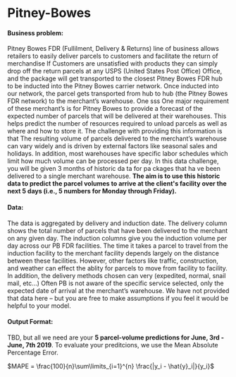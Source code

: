 # Pitney-Bowes

#### Business problem:
Pitney Bowes FDR (Fullilment, Delivery & Returns) line of business allows retailers to easily deliver parcels to customers and  facilitate the return of merchandise If Customers are unsatisfied with products they can simply drop off the return parcels at any USPS (United States Post Office) Office, and the package will get transported to the closest Pitney Bowes FDR hub to be inducted into the Pitney Bowes carrier network. 
Once inducted into our network, the parcel gets transported from hub to hub (the Pitney Bowes FDR network) to the merchant’s warehouse.  One sss
One major requirement of these merchant’s is for Pitney Bowes to provide a forecast of the expected number of parcels that will be delivered at their warehouses. This helps predict the number of resources required to unload parcels as well as where and how to store it. 
The challenge with providing this information is that The resulting volume of parcels delivered to the  merchant’s warehouse can vary widely and is driven by external factors like seasonal sales and holidays. In addition, most warehouses have specific labor schedules which limit how much volume can be processed per day. 
In this data challenge, you will be given 3 months of historic da ta for pa ckages that ha ve been delivered to a single  merchant warehouse. 
<b>The aim is to use this historic data to predict the parcel volumes to arrive at the client's facility over the next 5 days (i.e., 5 numbers for Monday through Friday).</b>

#### Data:

The data is aggregated by delivery and induction date. The delivery column shows the total number of parcels that have been delivered to the merchant on any given day. The induction columns give you the induction volume per day across our PB FDR facilities. The time it takes a parcel to travel from the induction facility to the  merchant facility depends largely on the distance between these facilities. However, other factors like traffic, construction, and weather can effect the ablity for parcels to move from facility to facility.  In addition, the delivery methods chosen can very (expedited, normal, snail mail, etc…) Often PB is not aware of the specific service selected, only the expected date of arrival at the merchant’s warehouse. We have not provided that data here – but you are free to make assumptions if you feel it would be helpful to your model.


#### Output Format:
TBD, but all we need are your <b>5 parcel-volume predictions for June, 3rd - June, 7th 2019</b>. To evaluate your preditcions, we use the Mean Absolute Percentage Error.

$MAPE = \frac{100}{n}\sum\limits_{i=1}^{n} \frac{|y_i - \hat{y}_i|}{y_i}$ 

